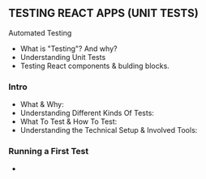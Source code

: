 ## TESTING REACT APPS (UNIT TESTS)

Automated Testing
- What is "Testing"? And why?
- Understanding Unit Tests
- Testing React components & bulding blocks. 

### Intro

- What & Why:
- Understanding Different Kinds Of Tests:
- What To Test & How To Test:
- Understanding the Technical Setup & Involved Tools:

### Running a First Test

-
